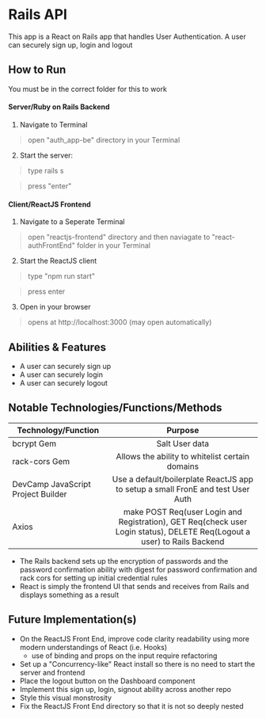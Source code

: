 
# Rails API 

This app is a React on Rails app that handles User Authentication. A user can securely sign up, login and logout


## How to Run

You must be in the correct folder for this to work

#### Server/Ruby on Rails Backend

1. Navigate to Terminal

> open "auth_app-be" directory in your Terminal

2. Start the server:

> type rails s

> press "enter"

#### Client/ReactJS Frontend

1. Navigate to a Seperate Terminal

> open "reactjs-frontend" directory and then naviagate to "react-authFrontEnd" folder in your Terminal

2. Start the ReactJS client

> type "npm run start"

> press enter

3. Open in your browser

> opens at http://localhost:3000 (may open automatically)


## Abilities & Features

* A user can securely sign up
* A user can securely login
* A user can securely logout


## Notable Technologies/Functions/Methods

| Technology/Function                | Purpose                                                                                                                                  |
| ---------------------------------- |:----------------------------------------------------------------------------------------------------------------------------------------:|
| bcrypt Gem                         | Salt User data                                                                                                                           |
| rack-cors Gem                      | Allows the ability to whitelist certain domains                                                                                          |
| DevCamp JavaScript Project Builder | Use a default/boilerplate ReactJS app to setup a small FronE and test User Auth                                                          |
| Axios                              | make POST Req(user Login and Registration), GET Req(check user Login status), DELETE Req(Logout a user) to Rails Backend |         

* The Rails backend sets up the encryption of passwords and the password confirmation ability with digest for password confirmation and rack cors for setting up initial credential rules
* React is simply the frontend UI that sends and receives from Rails and displays something as a result


## Future Implementation(s)

* On the ReactJS Front End, improve code clarity readability using more modern understandings of React (i.e. Hooks)
	- use of binding and props on the input require refactoring
* Set up a "Concurrency-like" React install so there is no need to start the server and frontend 
* Place the logout button on the Dashboard component 
* Implement this sign up, login, signout ability across another repo
* Style this visual monstrosity 
* Fix the ReactJS Front End directory so that it is not so deeply nested 
